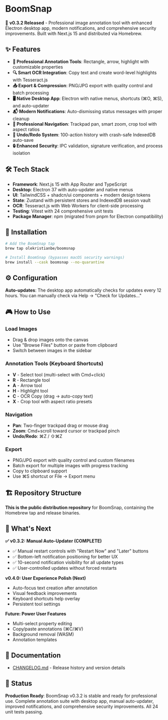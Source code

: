 # BoomSnap

🚀 **v0.3.2 Released** - Professional image annotation tool with enhanced Electron desktop app, modern notifications, and comprehensive security improvements. Built with Next.js 15 and distributed via Homebrew.

## ✨ Features

- **🎯 Professional Annotation Tools**: Rectangle, arrow, highlight with customizable properties
- **🔍 Smart OCR Integration**: Copy text and create word-level highlights with Tesseract.js
- **📤 Export & Compression**: PNG/JPG export with quality control and batch processing
- **🖥️ Native Desktop App**: Electron with native menus, shortcuts (⌘O, ⌘S), and auto-updater
- **📬 Modern Notifications**: Auto-dismissing status messages with proper cleanup
- **🎨 Professional Navigation**: Trackpad pan, smart zoom, crop tool with aspect ratios
- **🔄 Undo/Redo System**: 100-action history with crash-safe IndexedDB auto-save
- **🔒 Enhanced Security**: IPC validation, signature verification, and process isolation

## 🛠 Tech Stack

- **Framework**: Next.js 15 with App Router and TypeScript
- **Desktop**: Electron 37 with auto-updater and native menus
- **UI**: TailwindCSS + shadcn/ui components + modern design tokens
- **State**: Zustand with persistent stores and IndexedDB session vault
- **OCR**: Tesseract.js with Web Workers for client-side processing
- **Testing**: Vitest with 24 comprehensive unit tests
- **Package Manager**: npm (migrated from pnpm for Electron compatibility)

## 🍺 Installation

```bash
# Add the BoomSnap tap
brew tap olekristianbe/boomsnap

# Install BoomSnap (bypasses macOS security warnings)
brew install --cask boomsnap --no-quarantine
```

## ⚙️ Configuration

**Auto-updates**: The desktop app automatically checks for updates every 12 hours. You can manually check via Help → "Check for Updates..."

## 🎮 How to Use

### **Load Images**
- Drag & drop images onto the canvas
- Use "Browse Files" button or paste from clipboard
- Switch between images in the sidebar

### **Annotation Tools** (Keyboard Shortcuts)
- **V** - Select tool (multi-select with Cmd+click)
- **R** - Rectangle tool 
- **A** - Arrow tool
- **H** - Highlight tool  
- **C** - OCR Copy (drag → auto-copy text)
- **X** - Crop tool with aspect ratio presets

### **Navigation**
- **Pan**: Two-finger trackpad drag or mouse drag
- **Zoom**: Cmd+scroll toward cursor or trackpad pinch
- **Undo/Redo**: ⌘Z / ⇧⌘Z

### **Export**
- PNG/JPG export with quality control and custom filenames
- Batch export for multiple images with progress tracking
- Copy to clipboard support
- Use ⌘S shortcut or File → Export menu

## 🏗️ Repository Structure

**This is the public distribution repository** for BoomSnap, containing the Homebrew tap and release binaries.

## 🚀 What's Next

**✅ v0.3.2: Manual Auto-Updater (COMPLETE)**
- ✅ Manual restart controls with "Restart Now" and "Later" buttons
- ✅ Bottom-left notification positioning for better UX
- ✅ 10-second notification visibility for all update types
- ✅ User-controlled updates without forced restarts

**v0.4.0: User Experience Polish (Next)**
- Auto-focus text creation after annotation
- Visual feedback improvements
- Keyboard shortcuts help overlay
- Persistent tool settings

**Future: Power User Features**
- Multi-select property editing
- Copy/paste annotations (⌘C/⌘V)
- Background removal (WASM)
- Annotation templates

## 📄 Documentation

- [CHANGELOG.md](CHANGELOG.md) - Release history and version details

## 🎯 Status

**Production Ready**: BoomSnap v0.3.2 is stable and ready for professional use. Complete annotation suite with desktop app, manual auto-updater, improved notifications, and comprehensive security improvements. All 24 unit tests passing.

